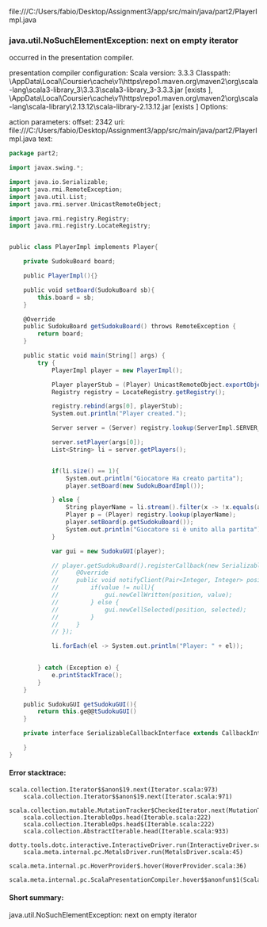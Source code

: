 file:///C:/Users/fabio/Desktop/Assignment3/app/src/main/java/part2/PlayerImpl.java
### java.util.NoSuchElementException: next on empty iterator

occurred in the presentation compiler.

presentation compiler configuration:
Scala version: 3.3.3
Classpath:
<HOME>\AppData\Local\Coursier\cache\v1\https\repo1.maven.org\maven2\org\scala-lang\scala3-library_3\3.3.3\scala3-library_3-3.3.3.jar [exists ], <HOME>\AppData\Local\Coursier\cache\v1\https\repo1.maven.org\maven2\org\scala-lang\scala-library\2.13.12\scala-library-2.13.12.jar [exists ]
Options:



action parameters:
offset: 2342
uri: file:///C:/Users/fabio/Desktop/Assignment3/app/src/main/java/part2/PlayerImpl.java
text:
```scala
package part2;

import javax.swing.*;

import java.io.Serializable;
import java.rmi.RemoteException;
import java.util.List;
import java.rmi.server.UnicastRemoteObject;

import java.rmi.registry.Registry;
import java.rmi.registry.LocateRegistry;


public class PlayerImpl implements Player{

    private SudokuBoard board;

    public PlayerImpl(){}

    public void setBoard(SudokuBoard sb){
        this.board = sb;
    }

    @Override
    public SudokuBoard getSudokuBoard() throws RemoteException {
        return board;
    }

    public static void main(String[] args) {
        try {
            PlayerImpl player = new PlayerImpl();

            Player playerStub = (Player) UnicastRemoteObject.exportObject(player, 0);
            Registry registry = LocateRegistry.getRegistry();

            registry.rebind(args[0], playerStub);
            System.out.println("Player created.");

            Server server = (Server) registry.lookup(ServerImpl.SERVER_NAME);

            server.setPlayer(args[0]);
            List<String> li = server.getPlayers();


            if(li.size() == 1){
                System.out.println("Giocatore Ha creato partita");
                player.setBoard(new SudokuBoardImpl());

            } else {
                String playerName = li.stream().filter(x -> !x.equals(args[0])).findFirst().get();
                Player p = (Player) registry.lookup(playerName);
                player.setBoard(p.getSudokuBoard());
                System.out.println("Giocatore si è unito alla partita");
            }

            var gui = new SudokuGUI(player);

            // player.getSudokuBoard().registerCallback(new SerializableCallbackInterface(){
            //     @Override
            //     public void notifyClient(Pair<Integer, Integer> position, Integer value, Boolean selected) throws RemoteException{
            //         if(value != null){
            //             gui.newCellWritten(position, value);
            //         } else {
            //             gui.newCellSelected(position, selected);
            //         }
            //     }
            // });

            li.forEach(el -> System.out.println("Player: " + el));

            
        } catch (Exception e) {
            e.printStackTrace();
        }
    }

    public SudokuGUI getSudokuGUI(){
        return this.ge@@tSudokuGUI()
    }

    private interface SerializableCallbackInterface extends CallbackInterface, Serializable {

    }
}

```



#### Error stacktrace:

```
scala.collection.Iterator$$anon$19.next(Iterator.scala:973)
	scala.collection.Iterator$$anon$19.next(Iterator.scala:971)
	scala.collection.mutable.MutationTracker$CheckedIterator.next(MutationTracker.scala:76)
	scala.collection.IterableOps.head(Iterable.scala:222)
	scala.collection.IterableOps.head$(Iterable.scala:222)
	scala.collection.AbstractIterable.head(Iterable.scala:933)
	dotty.tools.dotc.interactive.InteractiveDriver.run(InteractiveDriver.scala:168)
	scala.meta.internal.pc.MetalsDriver.run(MetalsDriver.scala:45)
	scala.meta.internal.pc.HoverProvider$.hover(HoverProvider.scala:36)
	scala.meta.internal.pc.ScalaPresentationCompiler.hover$$anonfun$1(ScalaPresentationCompiler.scala:366)
```
#### Short summary: 

java.util.NoSuchElementException: next on empty iterator